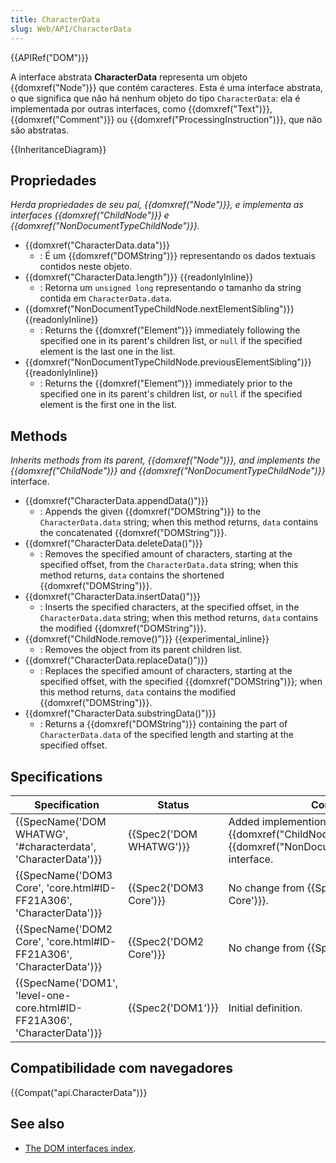 ```yaml
---
title: CharacterData
slug: Web/API/CharacterData
---
```

{{APIRef("DOM")}}

A interface abstrata **CharacterData** representa um objeto {{domxref("Node")}} que contém caracteres. Esta é uma interface abstrata, o que significa que não há nenhum objeto do tipo `CharacterData`: ela é implementada por outras interfaces, como {{domxref("Text")}}, {{domxref("Comment")}} ou {{domxref("ProcessingInstruction")}}, que não são abstratas.

{{InheritanceDiagram}}

## Propriedades

_Herda propriedades de seu pai, {{domxref("Node")}}, e implementa as interfaces {{domxref("ChildNode")}} e {{domxref("NonDocumentTypeChildNode")}}._

- {{domxref("CharacterData.data")}}
  - : É um {{domxref("DOMString")}} representando os dados textuais contidos neste objeto.
- {{domxref("CharacterData.length")}} {{readonlyInline}}
  - : Retorna um `unsigned long` representando o tamanho da string contida em `CharacterData.data`.
- {{domxref("NonDocumentTypeChildNode.nextElementSibling")}} {{readonlyInline}}
  - : Returns the {{domxref("Element")}} immediately following the specified one in its parent's children list, or `null` if the specified element is the last one in the list.
- {{domxref("NonDocumentTypeChildNode.previousElementSibling")}} {{readonlyInline}}
  - : Returns the {{domxref("Element")}} immediately prior to the specified one in its parent's children list, or `null` if the specified element is the first one in the list.

## Methods

_Inherits methods from its parent, {{domxref("Node")}}, and implements the {{domxref("ChildNode")}} and {{domxref("NonDocumentTypeChildNode")}}_ interface.

- {{domxref("CharacterData.appendData()")}}
  - : Appends the given {{domxref("DOMString")}} to the `CharacterData.data` string; when this method returns, `data` contains the concatenated {{domxref("DOMString")}}.
- {{domxref("CharacterData.deleteData()")}}
  - : Removes the specified amount of characters, starting at the specified offset, from the `CharacterData.data` string; when this method returns, `data` contains the shortened {{domxref("DOMString")}}.
- {{domxref("CharacterData.insertData()")}}
  - : Inserts the specified characters, at the specified offset, in the `CharacterData.data` string; when this method returns, `data` contains the modified {{domxref("DOMString")}}.
- {{domxref("ChildNode.remove()")}} {{experimental_inline}}
  - : Removes the object from its parent children list.
- {{domxref("CharacterData.replaceData()")}}
  - : Replaces the specified amount of characters, starting at the specified offset, with the specified {{domxref("DOMString")}}; when this method returns, `data` contains the modified {{domxref("DOMString")}}.
- {{domxref("CharacterData.substringData()")}}
  - : Returns a {{domxref("DOMString")}} containing the part of `CharacterData.data` of the specified length and starting at the specified offset.

## Specifications

| Specification                                                                                    | Status                           | Comment                                                                                                                        |
| ------------------------------------------------------------------------------------------------ | -------------------------------- | ------------------------------------------------------------------------------------------------------------------------------ |
| {{SpecName('DOM WHATWG', '#characterdata', 'CharacterData')}}                 | {{Spec2('DOM WHATWG')}} | Added implemention of the {{domxref("ChildNode")}} and {{domxref("NonDocumentTypeChildNode")}} interface. |
| {{SpecName('DOM3 Core', 'core.html#ID-FF21A306', 'CharacterData')}}         | {{Spec2('DOM3 Core')}}     | No change from {{SpecName('DOM2 Core')}}.                                                                               |
| {{SpecName('DOM2 Core', 'core.html#ID-FF21A306', 'CharacterData')}}         | {{Spec2('DOM2 Core')}}     | No change from {{SpecName('DOM1')}}.                                                                                   |
| {{SpecName('DOM1', 'level-one-core.html#ID-FF21A306', 'CharacterData')}} | {{Spec2('DOM1')}}         | Initial definition.                                                                                                            |

## Compatibilidade com navegadores

{{Compat("api.CharacterData")}}

## See also

- [The DOM interfaces index](/pt-BR/docs/DOM/DOM_Reference).

